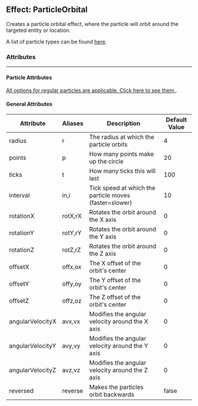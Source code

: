 Effect: ParticleOrbital
----

Creates a particle orbital effect, where the particle will orbit around the targeted entity or location.

A list of particle types can be found [here](/skills/effects/particles/types).

### Attributes
----

#### Particle Attributes
[All options for regular particles are applicable. Click here to see them.](/skills/effects/particle).

#### General Attributes

| Attribute  | Aliases | Description | Default Value |
| ------ | ------ | ------ | ------ |
| radius | r  | The radius at which the particle orbits  | 4 |
| points | p | How many points make up the circle | 20 |
| ticks | t | How many ticks this will last | 100 |
| interval | in,i  | Tick speed at which the particle moves (faster=slower) | 10     |
| rotationX | rotX,rX  | Rotates the orbit around the X axis | 0     |
| rotationY | rotY,rY  | Rotates the orbit around the Y axis | 0     |
| rotationZ | rotZ,rZ  | Rotates the orbit around the Z axis | 0     |
| offsetX | offx,ox   | The X offset of the orbit's center | 0 |
| offsetY | offy,oy   | The Y offset of the orbit's center | 0 |
| offsetZ | offz,oz   | The Z offset of the orbit's center | 0 |
| angularVelocityX | avx,vx  | Modifies the angular velocity around the X axis | 0   |
| angularVelocityY | avy,vy  | Modifies the angular velocity around the Y axis | 0   |
| angularVelocityZ | avz,vz  | Modifies the angular velocity around the Z axis | 0   |
| reversed | reverse | Makes the particles orbit backwards | false |